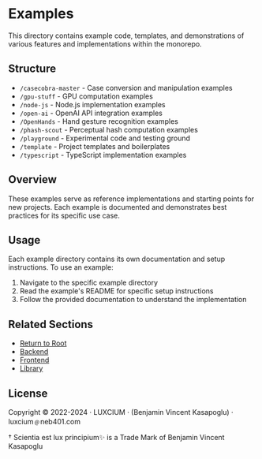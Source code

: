 # Examples

This directory contains example code, templates, and demonstrations of various features and implementations within the monorepo.

## Structure

- `/casecobra-master` - Case conversion and manipulation examples
- `/gpu-stuff` - GPU computation examples
- `/node-js` - Node.js implementation examples
- `/open-ai` - OpenAI API integration examples
- `/OpenHands` - Hand gesture recognition examples
- `/phash-scout` - Perceptual hash computation examples
- `/playground` - Experimental code and testing ground
- `/template` - Project templates and boilerplates
- `/typescript` - TypeScript implementation examples

## Overview

These examples serve as reference implementations and starting points for new projects. Each example is documented and demonstrates best practices for its specific use case.

## Usage

Each example directory contains its own documentation and setup instructions. To use an example:

1. Navigate to the specific example directory
2. Read the example's README for specific setup instructions
3. Follow the provided documentation to understand the implementation

## Related Sections

- [Return to Root](../README.md)
- [Backend](../backend/README.md)
- [Frontend](../frontend/README.md)
- [Library](../library/README.md)

## License

Copyright © 2022-2024 · LUXCIUM · (Benjamin Vincent Kasapoglu) · luxcium﹫neb401.com

† Scientia est lux principium✨ is a Trade Mark of Benjamin Vincent Kasapoglu
